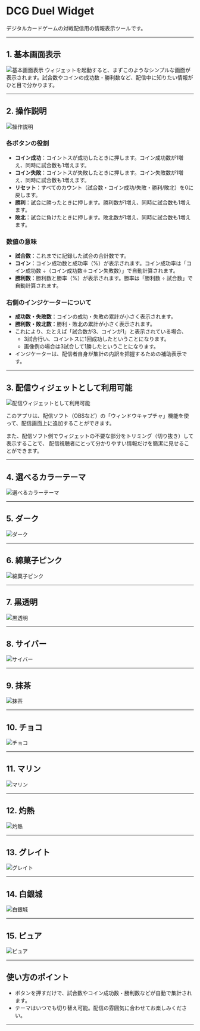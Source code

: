 # DCG Duel Widget

デジタルカードゲームの対戦配信用の情報表示ツールです。

---

## 1. 基本画面表示
![基本画面表示](assets/forREADME/1_基本画面表示.png)
ウィジェットを起動すると、まずこのようなシンプルな画面が表示されます。試合数やコインの成功数・勝利数など、配信中に知りたい情報がひと目で分かります。

---

## 2. 操作説明
![操作説明](assets/forREADME/2_操作説明.png)

### 各ボタンの役割
- **コイン成功**：コイントスが成功したときに押します。コイン成功数が1増え、同時に試合数も1増えます。
- **コイン失敗**：コイントスが失敗したときに押します。コイン失敗数が1増え、同時に試合数も1増えます。
- **リセット**：すべてのカウント（試合数・コイン成功/失敗・勝利/敗北）を0に戻します。
- **勝利**：試合に勝ったときに押します。勝利数が1増え、同時に試合数も1増えます。
- **敗北**：試合に負けたときに押します。敗北数が1増え、同時に試合数も1増えます。

### 数値の意味
- **試合数**：これまでに記録した試合の合計数です。
- **コイン**：コイン成功数と成功率（%）が表示されます。コイン成功率は「コイン成功数 ÷（コイン成功数＋コイン失敗数）」で自動計算されます。
- **勝利数**：勝利数と勝率（%）が表示されます。勝率は「勝利数 ÷ 試合数」で自動計算されます。

### 右側のインジケーターについて
- **成功数・失敗数**：コインの成功・失敗の累計が小さく表示されます。
- **勝利数・敗北数**：勝利・敗北の累計が小さく表示されます。
- これにより、たとえば「試合数が3、コインが1」と表示されている場合、
  - 3試合行い、コイントスに1回成功したということになります。
  - 画像例の場合は3試合して1勝したということになります。
- インジケーターは、配信者自身が集計の内訳を把握するための補助表示です。


---

## 3. 配信ウィジェットとして利用可能
![配信ウィジェットとして利用可能](assets/forREADME/3_配信ウィジェットとして利用可能.png)

このアプリは、配信ソフト（OBSなど）の「ウィンドウキャプチャ」機能を使って、配信画面上に追加することができます。

また、配信ソフト側でウィジェットの不要な部分をトリミング（切り抜き）して表示することで、
配信視聴者にとって分かりやすい情報だけを簡潔に見せることができます。

---

## 4. 選べるカラーテーマ
![選べるカラーテーマ](assets/forREADME/4_選べるカラーテーマ.png)

---

## 5. ダーク
![ダーク](assets/forREADME/5_ダーク.png)

---

## 6. 綿菓子ピンク
![綿菓子ピンク](assets/forREADME/6_綿菓子ピンク.png)

---

## 7. 黒透明
![黒透明](assets/forREADME/7_黒透明.png)

---

## 8. サイバー
![サイバー](assets/forREADME/8_サイバー.png)

---

## 9. 抹茶
![抹茶](assets/forREADME/9_抹茶.png)

---

## 10. チョコ
![チョコ](assets/forREADME/10_チョコ.png)

---

## 11. マリン
![マリン](assets/forREADME/11_マリン.png)

---

## 12. 灼熱
![灼熱](assets/forREADME/12_灼熱.png)

---

## 13. グレイト
![グレイト](assets/forREADME/13_グレイト.png)

---

## 14. 白銀城
![白銀城](assets/forREADME/14_白銀城.png)

---

## 15. ピュア
![ピュア](assets/forREADME/15_ピュア.png)

---

## 使い方のポイント
- ボタンを押すだけで、試合数やコイン成功数・勝利数などが自動で集計されます。
- テーマはいつでも切り替え可能。配信の雰囲気に合わせてお楽しみください。

---
